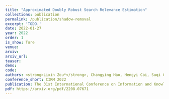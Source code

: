 ```yaml
---    
title: "Approximated Doubly Robust Search Relevance Estimation"
collections: publication
permalink: /publication/shadow-removal
excerpt: 'TODO.'
date: 2022-01-27
year: 2022
order: 1
is_show: Ture
venue: 
arxiv: 
arxiv_url: 
teaser: 
demo: 
code: 
authors: <strong>Lixin Zou*</strong>, Changying Hao, Hengyi Cai, Suqi Cheng, Shuaiqiang Wang, Wenwen Ye, Zhicong Cheng, Simu Gu, Dawei Yin
conference_short: CIKM 2022
publication: The 31st International Conference on Information and Knowledge Management.<strong>(CCF-B)</strong>
pdf: https://arxiv.org/pdf/2208.07671
---
```


